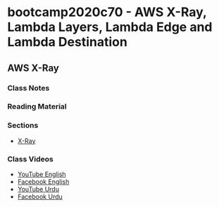 # bootcamp2020c70 - AWS X-Ray, Lambda Layers, Lambda Edge and Lambda Destination

## AWS X-Ray

### Class Notes

### Reading Material

### Sections

- [X-Ray](./step23_x-ray)

### Class Videos

- [YouTube English]()
- [Facebook English]()
- [YouTube Urdu]()
- [Facebook Urdu]()
